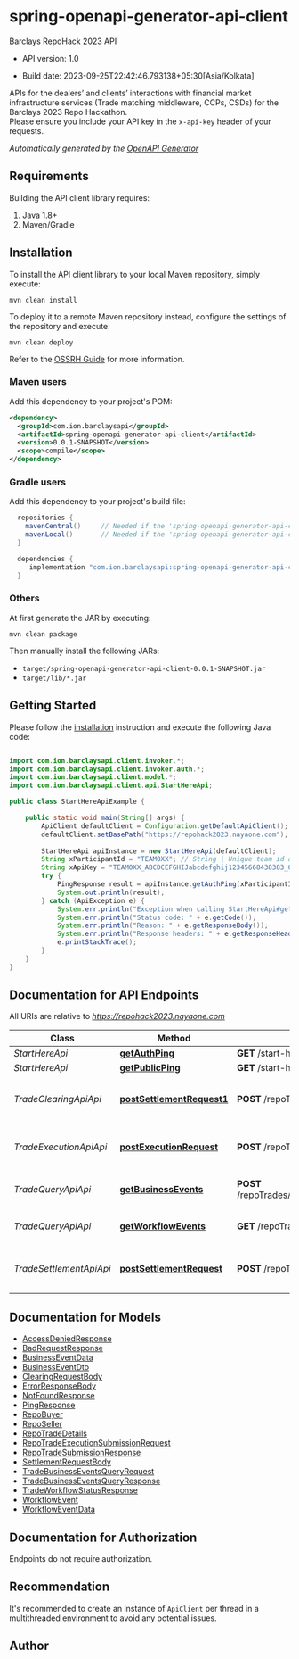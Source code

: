 # spring-openapi-generator-api-client

Barclays RepoHack 2023 API

- API version: 1.0

- Build date: 2023-09-25T22:42:46.793138+05:30[Asia/Kolkata]

APIs for the dealers’ and clients’ interactions with financial market infrastructure services (Trade matching middleware, CCPs, CSDs) for the Barclays 2023 Repo Hackathon.<br>Please ensure you include your API key in the `x-api-key` header of your requests.


*Automatically generated by the [OpenAPI Generator](https://openapi-generator.tech)*

## Requirements

Building the API client library requires:

1. Java 1.8+
2. Maven/Gradle

## Installation

To install the API client library to your local Maven repository, simply execute:

```shell
mvn clean install
```

To deploy it to a remote Maven repository instead, configure the settings of the repository and execute:

```shell
mvn clean deploy
```

Refer to the [OSSRH Guide](http://central.sonatype.org/pages/ossrh-guide.html) for more information.

### Maven users

Add this dependency to your project's POM:

```xml
<dependency>
  <groupId>com.ion.barclaysapi</groupId>
  <artifactId>spring-openapi-generator-api-client</artifactId>
  <version>0.0.1-SNAPSHOT</version>
  <scope>compile</scope>
</dependency>
```

### Gradle users

Add this dependency to your project's build file:

```groovy
  repositories {
    mavenCentral()     // Needed if the 'spring-openapi-generator-api-client' jar has been published to maven central.
    mavenLocal()       // Needed if the 'spring-openapi-generator-api-client' jar has been published to the local maven repo.
  }

  dependencies {
     implementation "com.ion.barclaysapi:spring-openapi-generator-api-client:0.0.1-SNAPSHOT"
  }
```

### Others

At first generate the JAR by executing:

```shell
mvn clean package
```

Then manually install the following JARs:

- `target/spring-openapi-generator-api-client-0.0.1-SNAPSHOT.jar`
- `target/lib/*.jar`

## Getting Started

Please follow the [installation](#installation) instruction and execute the following Java code:

```java

import com.ion.barclaysapi.client.invoker.*;
import com.ion.barclaysapi.client.invoker.auth.*;
import com.ion.barclaysapi.client.model.*;
import com.ion.barclaysapi.client.api.StartHereApi;

public class StartHereApiExample {

    public static void main(String[] args) {
        ApiClient defaultClient = Configuration.getDefaultApiClient();
        defaultClient.setBasePath("https://repohack2023.nayaone.com");
        
        StartHereApi apiInstance = new StartHereApi(defaultClient);
        String xParticipantId = "TEAM0XX"; // String | Unique team id assigned to your team.
        String xApiKey = "TEAM0XX_ABCDCEFGHIJabcdefghij12345668438383_0XX"; // String | API authorization key provided to your team.
        try {
            PingResponse result = apiInstance.getAuthPing(xParticipantId, xApiKey);
            System.out.println(result);
        } catch (ApiException e) {
            System.err.println("Exception when calling StartHereApi#getAuthPing");
            System.err.println("Status code: " + e.getCode());
            System.err.println("Reason: " + e.getResponseBody());
            System.err.println("Response headers: " + e.getResponseHeaders());
            e.printStackTrace();
        }
    }
}

```

## Documentation for API Endpoints

All URIs are relative to *https://repohack2023.nayaone.com*

Class | Method | HTTP request | Description
------------ | ------------- | ------------- | -------------
*StartHereApi* | [**getAuthPing**](docs/StartHereApi.md#getAuthPing) | **GET** /start-here/auth-ping | 
*StartHereApi* | [**getPublicPing**](docs/StartHereApi.md#getPublicPing) | **GET** /start-here/public-ping | 
*TradeClearingApiApi* | [**postSettlementRequest1**](docs/TradeClearingApiApi.md#postSettlementRequest1) | **POST** /repoTrades/clearing | Submit trade clearing request.
*TradeExecutionApiApi* | [**postExecutionRequest**](docs/TradeExecutionApiApi.md#postExecutionRequest) | **POST** /repoTrades/execution | Submit trade execution request.
*TradeQueryApiApi* | [**getBusinessEvents**](docs/TradeQueryApiApi.md#getBusinessEvents) | **POST** /repoTrades/tradeBusinessEventsQuery/ | Get trade business events.
*TradeQueryApiApi* | [**getWorkflowEvents**](docs/TradeQueryApiApi.md#getWorkflowEvents) | **GET** /repoTrades/tradeWorkflowStatus/ | Get trade workflow statuses.
*TradeSettlementApiApi* | [**postSettlementRequest**](docs/TradeSettlementApiApi.md#postSettlementRequest) | **POST** /repoTrades/settlement | Submit trade settlement request.


## Documentation for Models

 - [AccessDeniedResponse](docs/AccessDeniedResponse.md)
 - [BadRequestResponse](docs/BadRequestResponse.md)
 - [BusinessEventData](docs/BusinessEventData.md)
 - [BusinessEventDto](docs/BusinessEventDto.md)
 - [ClearingRequestBody](docs/ClearingRequestBody.md)
 - [ErrorResponseBody](docs/ErrorResponseBody.md)
 - [NotFoundResponse](docs/NotFoundResponse.md)
 - [PingResponse](docs/PingResponse.md)
 - [RepoBuyer](docs/RepoBuyer.md)
 - [RepoSeller](docs/RepoSeller.md)
 - [RepoTradeDetails](docs/RepoTradeDetails.md)
 - [RepoTradeExecutionSubmissionRequest](docs/RepoTradeExecutionSubmissionRequest.md)
 - [RepoTradeSubmissionResponse](docs/RepoTradeSubmissionResponse.md)
 - [SettlementRequestBody](docs/SettlementRequestBody.md)
 - [TradeBusinessEventsQueryRequest](docs/TradeBusinessEventsQueryRequest.md)
 - [TradeBusinessEventsQueryResponse](docs/TradeBusinessEventsQueryResponse.md)
 - [TradeWorkflowStatusResponse](docs/TradeWorkflowStatusResponse.md)
 - [WorkflowEvent](docs/WorkflowEvent.md)
 - [WorkflowEventData](docs/WorkflowEventData.md)


<a id="documentation-for-authorization"></a>
## Documentation for Authorization

Endpoints do not require authorization.


## Recommendation

It's recommended to create an instance of `ApiClient` per thread in a multithreaded environment to avoid any potential issues.

## Author



